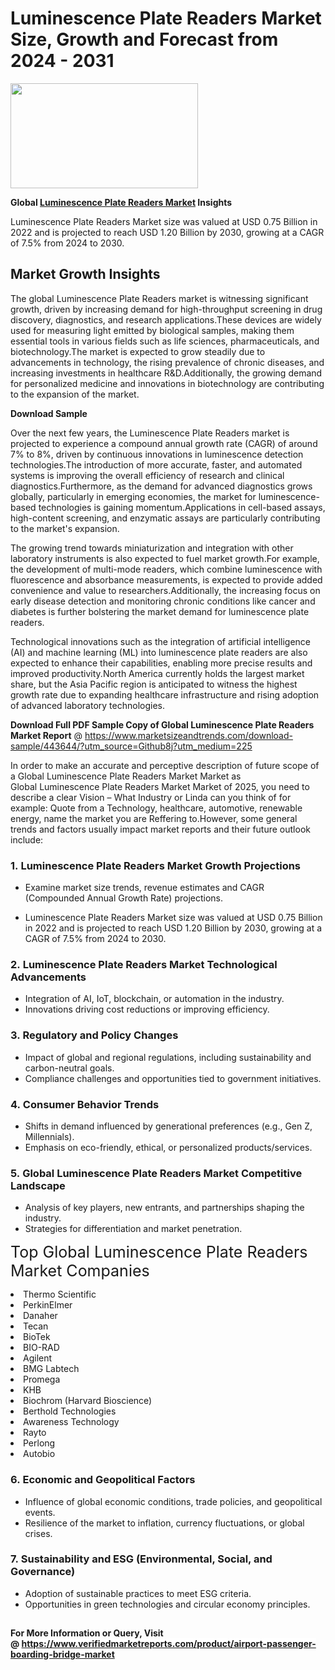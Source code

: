 <H1>Luminescence Plate Readers Market Size, Growth and Forecast from 2024 - 2031</H1><img class="aligncenter size-medium wp-image-584254" src="https://thirdeyenews.in/wp-content/uploads/2024/09/Global-Market-Research-300x168.jpeg" alt="" width="300" height="168" /><p><strong>Global&nbsp;<a href="https://www.marketsizeandtrends.com/download-sample/443644/?utm_source=Github8j?utm_medium=225">Luminescence Plate Readers Market</a> Insights</strong></p><p>Luminescence Plate Readers Market size was valued at USD 0.75 Billion in 2022 and is projected to reach USD 1.20 Billion by 2030, growing at a CAGR of 7.5% from 2024 to 2030.</p><p><h2>Market Growth Insights</h2> <p>The global Luminescence Plate Readers market is witnessing significant growth, driven by increasing demand for high-throughput screening in drug discovery, diagnostics, and research applications.These devices are widely used for measuring light emitted by biological samples, making them essential tools in various fields such as life sciences, pharmaceuticals, and biotechnology.The market is expected to grow steadily due to advancements in technology, the rising prevalence of chronic diseases, and increasing investments in healthcare R&D.Additionally, the growing demand for personalized medicine and innovations in biotechnology are contributing to the expansion of the market.</p> <p><strong>Download Sample</strong></p> <p>Over the next few years, the Luminescence Plate Readers market is projected to experience a compound annual growth rate (CAGR) of around 7% to 8%, driven by continuous innovations in luminescence detection technologies.The introduction of more accurate, faster, and automated systems is improving the overall efficiency of research and clinical diagnostics.Furthermore, as the demand for advanced diagnostics grows globally, particularly in emerging economies, the market for luminescence-based technologies is gaining momentum.Applications in cell-based assays, high-content screening, and enzymatic assays are particularly contributing to the market's expansion.</p> <p>The growing trend towards miniaturization and integration with other laboratory instruments is also expected to fuel market growth.For example, the development of multi-mode readers, which combine luminescence with fluorescence and absorbance measurements, is expected to provide added convenience and value to researchers.Additionally, the increasing focus on early disease detection and monitoring chronic conditions like cancer and diabetes is further bolstering the market demand for luminescence plate readers.</p> <p>Technological innovations such as the integration of artificial intelligence (AI) and machine learning (ML) into luminescence plate readers are also expected to enhance their capabilities, enabling more precise results and improved productivity.North America currently holds the largest market share, but the Asia Pacific region is anticipated to witness the highest growth rate due to expanding healthcare infrastructure and rising adoption of advanced laboratory technologies.</p> <p><span class=""><strong>Download Full PDF Sample Copy of Global Luminescence Plate Readers Market Report</strong> @ <a href="https://www.marketsizeandtrends.com/download-sample/443644/?utm_source=Github8j?utm_medium=225" target="_blank">https://www.marketsizeandtrends.com/download-sample/443644/?utm_source=Github8j?utm_medium=225</a></span></p><p>In order to make an accurate and perceptive description of future scope of a Global&nbsp;Luminescence Plate Readers Market Market as Global&nbsp;Luminescence Plate Readers Market Market of 2025, you need to describe a clear Vision &ndash; What Industry or Linda can you think of for example: Quote from a Technology, healthcare, automotive, renewable energy, name the market you are Reffering to.However, some general trends and factors usually impact market reports and their future outlook include:</p><h3>1.&nbsp;<strong>Luminescence Plate Readers Market Growth Projections</strong></h3><ul><li>Examine market size trends, revenue estimates and CAGR (Compounded Annual Growth Rate) projections.</li><li><p>Luminescence Plate Readers Market size was valued at USD 0.75 Billion in 2022 and is projected to reach USD 1.20 Billion by 2030, growing at a CAGR of 7.5% from 2024 to 2030.</p></li></ul><h3>2.&nbsp;<strong>Luminescence Plate Readers Market Technological Advancements</strong></h3><ul><li>Integration of AI, IoT, blockchain, or automation in the industry.</li><li>Innovations driving cost reductions or improving efficiency.</li></ul><h3>3.&nbsp;<strong>Regulatory and Policy Changes</strong></h3><ul><li>Impact of global and regional regulations, including sustainability and carbon-neutral goals.</li><li>Compliance challenges and opportunities tied to government initiatives.</li></ul><h3>4.&nbsp;<strong>Consumer Behavior Trends</strong></h3><ul><li>Shifts in demand influenced by generational preferences (e.g., Gen Z, Millennials).</li><li>Emphasis on eco-friendly, ethical, or personalized products/services.</li></ul><h3>5.&nbsp;<strong>Global Luminescence Plate Readers Market Competitive Landscape</strong></h3><ul><li>Analysis of key players, new entrants, and partnerships shaping the industry.</li><li>Strategies for differentiation and market penetration.</li></ul><p data-pm-slice="1 1 []"><span style="color: inherit; font-family: inherit; font-size: 25px;">Top Global Luminescence Plate Readers Market Companies</span></p><div class="" data-test-id=""><p><li>Thermo Scientific</li><li> PerkinElmer</li><li> Danaher</li><li> Tecan</li><li> BioTek</li><li> BIO-RAD</li><li> Agilent</li><li> BMG Labtech</li><li> Promega</li><li> KHB</li><li> Biochrom (Harvard Bioscience)</li><li> Berthold Technologies</li><li> Awareness Technology</li><li> Rayto</li><li> Perlong</li><li> Autobio</li></p></div><h3>6.&nbsp;<strong>Economic and Geopolitical Factors</strong></h3><ul><li>Influence of global economic conditions, trade policies, and geopolitical events.</li><li>Resilience of the market to inflation, currency fluctuations, or global crises.</li></ul><h3>7.&nbsp;<strong>Sustainability and ESG (Environmental, Social, and Governance)</strong></h3><ul><li>Adoption of sustainable practices to meet ESG criteria.</li><li>Opportunities in green technologies and circular economy principles.</li></ul><h2><strong style="font-size: 14px;">For More Information or Query, Visit @&nbsp;</strong><a style="background-color: #ffffff; font-size: 14px;" href="https://www.marketsizeandtrends.com/report/luminescence-plate-readers-market/" target="_blank">https://www.verifiedmarketreports.com/product/airport-passenger-boarding-bridge-market</a></h2>